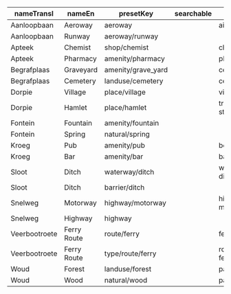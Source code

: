|nameTransl|nameEn|presetKey|searchable|icon|tags0|tags1|tags2|tags3|tags4|geometryArea|geometryLine|geometryPoint|geometryVertex|geometryRelation|
| ------ | ------ | ------ | ------ | ------ | ------ | ------ | ------ | ------ | ------ | ------ | ------ | ------ | ------ | ------ |
|Aanloopbaan|Aeroway|aeroway| |airport|aeroway=*| | | | |area|line|point|vertex| |
|Aanloopbaan|Runway|aeroway/runway| | |aeroway=runway| | | | |area|line| | | |
|Apteek|Chemist|shop/chemist| |chemist|shop=chemist| | | | |area| |point| | |
|Apteek|Pharmacy|amenity/pharmacy| |pharmacy|amenity=pharmacy| | | | |area| |point| | |
|Begrafplaas|Graveyard|amenity/grave_yard| |cemetery|amenity=grave_yard| | | | |area| |point| | |
|Begrafplaas|Cemetery|landuse/cemetery| |cemetery|landuse=cemetery| | | | |area| | | | |
|Dorpie|Village|place/village| |village|place=village| | | | |area| |point| | |
|Dorpie|Hamlet|place/hamlet| |triangle-stroked|place=hamlet| | | | |area| |point| | |
|Fontein|Fountain|amenity/fountain| | |amenity=fountain| | | | |area| |point| | |
|Fontein|Spring|natural/spring| | |natural=spring| | | | | | |point|vertex| |
|Kroeg|Pub|amenity/pub| |beer|amenity=pub| | | | |area| |point| | |
|Kroeg|Bar|amenity/bar| |bar|amenity=bar| | | | |area| |point| | |
|Sloot|Ditch|waterway/ditch| |waterway-ditch|waterway=ditch| | | | | |line| | | |
|Sloot|Ditch|barrier/ditch| | |barrier=ditch| | | | |area|line| | | |
|Snelweg|Motorway|highway/motorway| |highway-motorway|highway=motorway| | | | | |line| | | |
|Snelweg|Highway|highway| | |highway=*| | | | |area|line|point|vertex| |
|Veerbootroete|Ferry Route|route/ferry| |ferry|route=ferry| | | | | |line| | | |
|Veerbootroete|Ferry Route|type/route/ferry| |route-ferry|type=route|route=ferry| | | | | | | |relation|
|Woud|Forest|landuse/forest| |park2|landuse=forest| | | | |area| | | | |
|Woud|Wood|natural/wood| |park2|natural=wood| | | | |area| |point| | |
